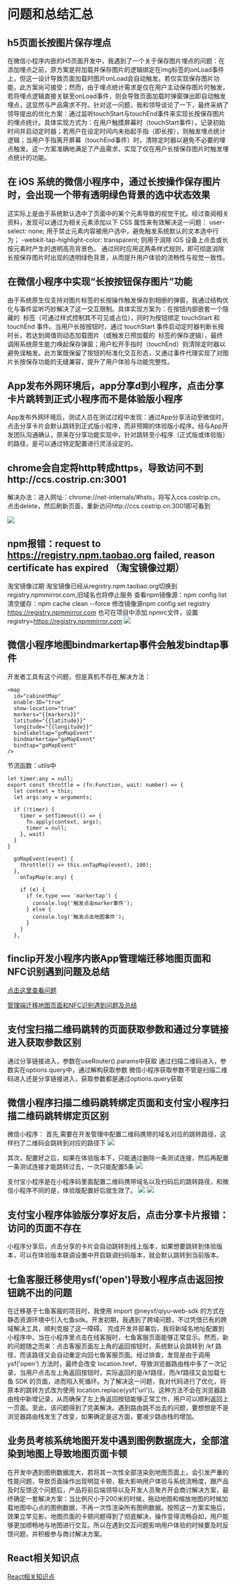<!--
 * @Description: 
 * @Author: wuyanxia
 * @LastEditTime: 2025-08-08 00:28:49
 * @Date: 2025-08-07 23:48:44
 * @LastEditors: wuyanxia
-->
# 问题和总结汇总
## h5页面长按图片保存埋点
在微信小程序内嵌的H5页面开发中，我遇到了一个关于保存图片埋点的问题：在添加埋点之前，原方案是将加载并保存图片的逻辑绑定在img标签的onLoad事件上，但这一设计导致页面加载时图片onLoad会自动触发。若仅实现保存图片功能，此方案尚可接受；然而，由于埋点统计需求是仅在用户主动保存图片时触发，若将埋点逻辑直接关联至onLoad事件，则会导致页面加载时弹窗弹出即自动触发埋点，这显然与产品需求不符。针对这一问题，我和领导谈论了一下，最终采纳了领导提出的优化方案：通过监听touchStart与touchEnd事件来实现长按保存图片的埋点统计。具体实现方式为：在用户触摸屏幕时（touchStart事件），记录初始时间并启动定时器；若用户在设定时间内未抬起手指（即长按），则触发埋点统计逻辑；当用户手指离开屏幕（touchEnd事件）时，清除定时器以避免不必要的埋点触发。这一方案准确地满足了产品需求，实现了仅在用户长按保存图片时触发埋点统计的功能。
## 在 iOS 系统的微信小程序中，通过长按操作保存图片时，会出现一个带有透明绿色背景的选中状态效果
这实际上是由于系统默认选中了页面中的某个元素导致的视觉干扰。经过查阅相关资料，发现可以通过为相关元素添加以下 CSS 属性来有效解决这一问题：
user-select: none; 用于禁止元素内容被用户选中，避免触发系统默认的文本选中行为；
-webkit-tap-highlight-color: transparent; 则用于消除 iOS 设备上点击或长按元素时产生的透明高亮背景色。
通过同时应用这两条样式规则，即可彻底消除长按保存图片时出现的透明绿色背景，从而提升用户体验的流畅性与视觉一致性。
## 在微信小程序中实现“长按按钮保存图片”功能
由于系统原生仅支持对图片<img>标签的长按操作触发保存到相册的弹窗，我通过结构优化与事件监听巧妙解决了这一交互限制。具体实现方案为：在按钮内部嵌套一个隐藏的 <img> 标签（可通过样式控制其不可见或占位），同时为按钮绑定 touchStart 和 touchEnd 事件。当用户长按按钮时，通过 touchStart 事件启动定时器判断长按时长，若达到阈值则动态加载图片（或触发已预加载的 <img> 标签的保存逻辑），最终调用系统原生能力唤起保存弹窗；用户松开手指时（touchEnd）则清除定时器以避免误触发。此方案既保留了按钮的标准化交互形态，又通过事件代理实现了对图片长按保存功能的无缝兼容，提升了用户体验与功能完整性。
## App发布外网环境后，app分享d到小程序，点击分享卡片跳转到正式小程序而不是体验版小程序
App发布外网环境后，测试人员在测试过程中发现：通过App分享活动至微信时，点击分享卡片会默认跳转到正式版小程序，而非预期的体验版小程序。经与App开发团队沟通确认，原来在分享功能实现中，针对跳转至小程序（正式版或体验版）的路径，是可以通过特定配置进行灵活设定的。
## chrome会自定将http转成https，导致访问不到http://ccs.costrip.cn:3001
解决办法：进入网址：chrome://net-internals/#hsts，将写入ccs.costrip.cn，点击delete，然后刷新页面，重新访问http://ccs.costrip.cn:3001即可看到

![](../public/issuesAndSummaryImg/httpTohttps.png)
## npm报错：request to https://registry.npm.taobao.org failed, reason certificate has expired （淘宝镜像过期）
淘宝镜像过期
淘宝镜像已经从registry.npm.taobao.org切换到registry.npmmirror.com,旧域名也将停止服务
查看npm镜像源：npm config list
清空缓存：npm cache clean --force
修改镜像源npm config set registry https://registry.npmmirror.com
也可在项目中添加.npmrc文件，设置registry=https://registry.npmmirror.com
![](../public/issuesAndSummaryImg/registryExpired.png)
## 微信小程序地图bindmarkertap事件会触发bindtap事件
开发者工具有这个问题，但是真机不存在,解决方法：
```
<map
  id="cabinetMap"
  enable-3D="true"
  show-location="true"
  markers="{{markers}}"
  latitude="{{latitude}}"
  longitude="{{longitude}}"
  bindlabeltap="goMapEvent"
  bindmarkertap="goMapEvent"
  bindtap="goMapEvent"
/>
```
节流函数：utils中
```
let timer:any = null;
export const throttle = (fn:Function, wait: number) => {
  let context = this;
  let args:any = arguments;
 
  if (!timer) {
    timer = setTimeout(() => {
      fn.apply(context, args);
      timer = null;
    }, wait)
  }
}
```
```
  goMapEvent(event) {
    throttle(() => this.onTapMap(event), 100);
  },
    onTapMap(e:any) {
    
    if (e) {
      if (e.type === 'markertap') {
        console.log('触发点击marker事件');
      } else {
        console.log('触发点击地图事件');
      }
    }
  },
```
## finclip开发小程序内嵌App管理端迁移地图页面和NFC识别遇到问题及总结
<a href="../public/pdf/管理端迁移地图页面和NFC识别遇到问题及总结.pdf">点击这里查看问题</a>

[管理端迁移地图页面和NFC识别遇到问题及总结](../public/pdf/管理端迁移地图页面和NFC识别遇到问题及总结.pdf)

## 支付宝扫描二维码跳转的页面获取参数和通过分享链接进入获取参数区别
通过分享链接进入，参数在useRouter().params中获取
通过扫描二维码进入，参数实在options.query中，通过解构获取参数
微信小程序获取参数不管是扫描二维码进入还是分享链接进入，获取参数都是通过options.query获取
## 微信小程序扫描二维码跳转绑定页面和支付宝小程序扫描二维码跳转绑定页区别
微信小程序：
首先,需要在开发管理中配置二维码携带的域名对应的跳转路径，这样扫了二维码会跳转到对应的路径下
![](../public/issuesAndSummaryImg/miniprogramConfig.png)

其次，配置好之后，如果在体验版本下，只能通过删除一条测试连接，然后再配置一条测试连接才能跳转过去，一次只能配置5条
![](../public/issuesAndSummaryImg/qrCodeConfig.png)

支付宝小程序是在小程序码里面配置二维码携带域名以及扫码后的跳转路径，和微信小程序不同的是，体验版配置好后就生效了。
![](../public/issuesAndSummaryImg/alipayConfig.png)
![](../public/issuesAndSummaryImg/alipayCofigRule.png)

## 支付宝小程序体验版分享好友后，点击分享卡片报错：访问的页面不存在
小程序分享后，点击分享的卡片会自动跳转到线上版本，如果想要跳转到体验版本，可以在体验版本联调设置中开启联调扫码版本，就会默认跳转到当前版本。

## 七鱼客服迁移使用ysf('open')导致小程序点击返回按钮跳不出的问题
在迁移基于七鱼客服的项目时，我使用 import @neysf/qiyu-web-sdk 的方式在静态资源环境中引入七鱼sdk。开发初期，我遇到了跨域问题，不过凭借已有的跨域解决工具，顺利克服了这一障碍。
完成开发并部署后，我将新域名地址配置到小程序中。当在小程序里点击在线客服时，七鱼客服页面能够正常显示。然而，新的问题随之而来：点击客服页面左上角的返回按钮时，系统默认会跳转到 /kf 路径，而该路径又会自动重定向回七鱼客服页面。经过排查，发现是由于调用 ysf('open') 方法时，最终会改变 location.href，导致浏览器路由栈中多了一次记录，当用户点击左上角返回按钮时，实际返回的是/kf路径，而/kf路径又会加载七鱼 SDK 的页面，进而陷入死循环。为了解决这一问题，我对代码进行了优化，将原本的跳转方式改为使用 location.replace(ysf('url'))。这种方法不会在浏览器路由栈中新增记录，从而确保了左上角返回按钮能够正常工作，用户可以顺利返回上一页面。至此，该问题得到了完美解决。遇到路由跳不出去的问题，要想想是不是浏览器路由栈发生了改变，如果确定是这方面，要减少路由栈的增加。

## 业务员考核系统地图开发中遇到图例数据庞大，全部渲染到地图上导致地图页面卡顿
在开发中遇到图例数据庞大，若将其一次性全部渲染到地图页面上，会引发严重的性能问题，导致页面操作出现明显卡顿，极大影响用户体验与系统流畅度，跟产品及时反馈这个问题后，产品将前后端领导以及开发人员聚齐开会商讨解决方案，最终确定一套解决方案：当比例尺小于200米的时候，拖动地图和缩放地图的时候加载地图中心点的图例数据，不再一次性渲染所有图例数据。按照这一方案实施后，效果立竿见影，地图页面的卡顿问题得到了彻底解决，操作变得流畅自如，用户能够更加顺畅地与地图进行交互。所以在遇到交互问题影响用户体验的时候要及时反馈问题，并积极参与商讨解决方案。

## React相关知识点
[React相关知识点](../public/pdf/React相关知识点介绍.pdf)
